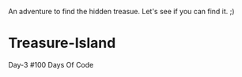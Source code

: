 An adventure to find the hidden treasue. Let's see if you can find it. ;)
# Treasure-Island
Day-3 #100 Days Of Code
